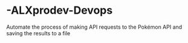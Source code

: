 # -ALXprodev-Devops
Automate the process of making API requests to the Pokémon API and saving the results to a file
